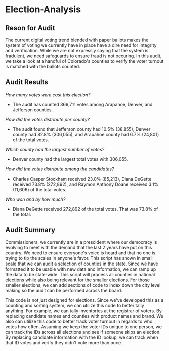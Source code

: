 # Election-Analysis
## Reson for Audit

The current digital voting trend blended with paper ballots makes the system of voting we currently have in place have a dire need for integrity and verification. While we are not expressly saying that the system is fradulent, we need safeguards to ensure fraud is not occuring. In this audit, we take a look at a handful of Colorado's counties to verify the voter turnout is matched with the ballots counted.

## Audit Results
*How many votes were cast this election?*
- The audit has counted 369,711 votes among Arapahoe, Denver, and Jefferson counties.

*How did the votes distribute per county?*
- The audit found that Jefferson county had 10.5% (38,855), Denver county had 82.8% (306,055), and Arapahoe county had 6.7% (24,801) of the total votes.

*Which county had the largest number of votes?*
- Denver county had the largest total votes with 306,055.

*How did the votes distribute among the candidates?*
- Charles Casper Stockham received 23.0% (85,213), Diana DeGette received 73.8% (272,892), and Raymon Anthony Doane received 3.1% (11,606) of the total votes.

*Who won and by how much?*
- Diana DeGette received 272,892 of the total votes. That was 73.8% of the total.

## Audit Summary
Commissioners, we currently are in a prescident where our democracy is evolving to meet with the demand that the last 2 years have put on this country. We need to ensure everyone's voice is heard and that no one is trying to tip the scales in anyone's favor. This script has shown in small scale that we can audit a selection of counties in the state. Since we have formatted it to be usable with new data and information, we can ramp up the data to be state-wide. This script will process all counties in national elections while also being relevant for the smaller elections. For those smaller elections, we can add sections of code to index down the city level making so the audit can be performed across the board.

This code is not just designed for elections. Since we've developed this as a counting and sorting system, we can utilize this code to better tally anything. For example, we can tally inventories at the registrar of voters. By replacing candidate names and counties with product names and brand. We also can utilize this code to better track voter turnout in regards to who votes how often. Assuming we keep the voter IDs unique to one person, we can track the IDs across all elections and see if someone skips an election. By replacing candidate information with the ID lookup, we can track when that ID votes and verify they didn't vote more than once.
